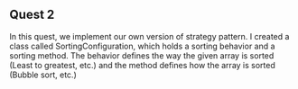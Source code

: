 ## Quest 2

In this quest, we implement our own version of strategy pattern. I created a class called SortingConfiguration, which holds a sorting behavior and a sorting method. The behavior defines the way the given array is sorted (Least to greatest, etc.) and the method defines how the array is sorted (Bubble sort, etc.)